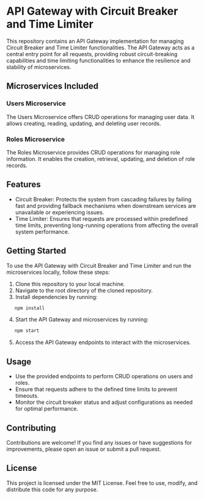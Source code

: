 # API Gateway with Circuit Breaker and Time Limiter
This repository contains an API Gateway implementation for managing Circuit Breaker and Time Limiter functionalities. The API Gateway acts as a central entry point for all requests, providing robust circuit-breaking capabilities and time limiting functionalities to enhance the resilience and stability of microservices.

## Microservices Included
### Users Microservice
The Users Microservice offers CRUD operations for managing user data. It allows creating, reading, updating, and deleting user records.

### Roles Microservice
The Roles Microservice provides CRUD operations for managing role information. It enables the creation, retrieval, updating, and deletion of role records.

## Features
- Circuit Breaker: Protects the system from cascading failures by failing fast and providing fallback mechanisms when downstream services are unavailable or experiencing issues.
- Time Limiter: Ensures that requests are processed within predefined time limits, preventing long-running operations from affecting the overall system performance.

## Getting Started
To use the API Gateway with Circuit Breaker and Time Limiter and run the microservices locally, follow these steps:

1. Clone this repository to your local machine.
2. Navigate to the root directory of the cloned repository.
3. Install dependencies by running:
```bash
   npm install
```
4. Start the API Gateway and microservices by running:
```bash
   npm start
```
5. Access the API Gateway endpoints to interact with the microservices.

## Usage
- Use the provided endpoints to perform CRUD operations on users and roles.
- Ensure that requests adhere to the defined time limits to prevent timeouts.
- Monitor the circuit breaker status and adjust configurations as needed for optimal performance.

## Contributing
Contributions are welcome! If you find any issues or have suggestions for improvements, please open an issue or submit a pull request.

## License
This project is licensed under the MIT License. Feel free to use, modify, and distribute this code for any purpose.